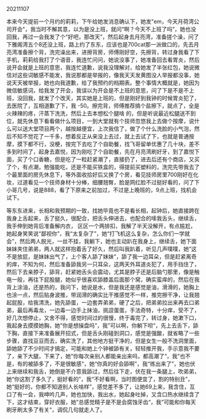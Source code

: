 20211107

本来今天提前一个月约的莉莉，下午给她发消息确认下，她发"em，今天月荷湾公司开会"，我当时不解其意，以为是没上班，就问“啊？今天不上班了吗”，她也没回我，再过一会我发了个“好吧，那改天”，然后起身去月亮湾，准备搓个澡，问了下雅阁湾五个8还没上班，路上约了东东，应该也是700cat那一派做口的，先去月亮湾准备擦个背，洗完澡出来，进擦背房，师傅刚好空，先擦背，转过身我看了下手机，莉莉给我打了个语音，我连忙问问，她说没事了，她准备回去看胃炎，然后说开会就是上班的意思，我连忙道歉，说我没理解对，给她发了半张红包，她说微信对这些词敏感不能发，我说那都是举报的，像我天天发黄图没人举报都没事，她说天天被举报，她也向我道歉，给了我预约的档期表。整个事情大概就是，她因为微信敏感词，给我发了开会，我误以为开会是不上班的意思，问了下是不是不上班，没回我，就发了个改天，其实她是上班的，但是刚好到我钟的时候胃炎犯了，去医院了，互相道歉了下，我 -50。擦完背，师傅推荐搞个盐擦下，就点了，全是火辣辣的疼，汗蒸下洗洗，然后上去本想松个腿啥 的，但是听说最近松腿送不到位，就先休息下看看做什么项目，一到大堂就有个技师忽悠我上去做个按摩，说什么可以送大堂项目两个，越按越便宜，上次我信了，做了个什么洗脸的小气泡，然后不知不觉花了一千多，想着反正从来没上去过，就上去试了下，也就是普通按摩，摸下都不行，没梗，按完下去吃了个自助餐，找飞哥留单优惠了几十块，差不多到时间了，起身去嘉悦，因为刚吃了个自助餐，先在月亮湾刷好牙，到了嘉悦下面，买了个口香糖，但是吃了一粒赶紧潮了，直接扔了，进去后还有个商店，又买了个，有点潮，勉强能吃，还是不能买铁盒的，得提前买塑料的，洗完先带我去了个最里面的房先休息下，等外面收拾好后又换了个房，看见技师房里700刚好在化妆，过道看见一个技师身材十分棒，细腰翘臀，脸是网红脸不过挺好看的，问了下小哥几号，说是888，看了下原来之前加过，不过是上晚班的，9点上班，找机会试下。

等东东进来，长相和我预期的一致，找她毕竟也不是看长相，起钟后，她直接跨在我身上舌起来，舌了挺久，很配合，把舌头伸进去，也配合的嗦我舌头，继续舌，我手伸到她背后准备解内衣， 区区一个两排扣，我解了半天没解开，有点尴尬，她起身笑笑说“鄙视你”，我“太复杂了”，她“打飞机这么复杂，怎么你们一学就会”，然后两人脱光，一丝不挂，我躺下，她也主动趴在我身上，继续舌，她下面妹妹夹住弟弟，两人就这样抱着舌了好久，然后叫我趴着，听见几声噗噗，她”这不是放屁，是妹妹出气了，上个客人舔了妹妹“，舔了我一边耳朵，但是赶紧离奇的痒，不知为何，然后准备舔我另一只耳朵，这两天外耳道炎犯了，用手挡住了，然后下去亲脖子，舔背，赶紧她舌头会震动，尤其是脖子还是后脑勺那里，像是触电一般，再往下屁股腿，她似乎很喜欢舔膝盖后面那个窝，确实蛮痒的，然后在我背上涂油，还是热的，我问下，她说是水，但是我还是感觉是油，滑滑的，她胸上也涂一点，然后贴身波推，带润滑的确实比干推感觉不一样，推完擦干净，让我翘起屁股，给我清洗，她先舔蛋，一边套弄弟弟，硬了之后，把弟弟拉出来再去口弟弟，最后再毒龙，一边毒一边手上抹油，挑逗蛋蛋，手法奇特，十分痒，受不了，好几次想停止，又舍不得，感觉时间过的很慢，终于毒完了，转过身，她漱下口，我起身去摸摸她胸，她”你是想操盘吗“，我”可以啊，你躺下呗“，先上去舌下，舔下胸，直接下来准备展开招式，但是舌头刚碰到洞口，感觉是强酸，就省略了一些步骤，直找豆豆而去，确实洗了，其他地方挺干净的，但是女生一般不洗洞里面，舔她舔了不少时间才搞定，可能和她上个钟被舔有关，轻轻推开我，手示意我不要了，亲下大腿，下来了，她”你每次亲别人都能亲出来吗，都高潮了“，我”也不是，有的被舔多了，不是很敏感“，她“你真的好会舔啊”，我“练出来了”，她也伏上来继续和我舌，她倒是不介意我舔过，然后往下走，伏在我一条腿上，吹弟弟，她“你这割了多久了，挺好看的”，我“不好看啊，当时图便宜了，割的特别丑”，她“挺好的，你都不知道别人长啥样”，感觉差不多了，让她69上来，我含住，互口了有一会，我呻吟几声，她也加快，我出水，她起身吐掉，又含口热水继续含了下，这才结束，穿好衣服，她”总感觉精子是不是会腐蚀牙齿“，我”可能和你每天刷牙刷太多了有关“，调侃几句就走人了。